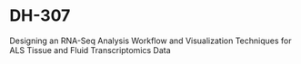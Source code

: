 # DH-307
Designing an RNA-Seq Analysis Workflow and Visualization Techniques for ALS Tissue and Fluid Transcriptomics Data
